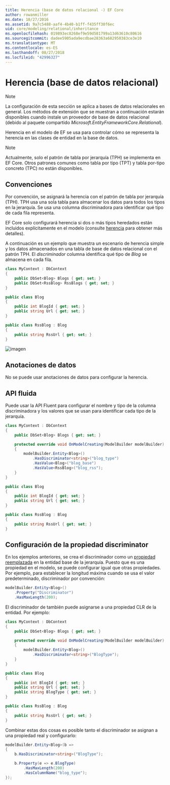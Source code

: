 ```yaml
---
title: Herencia (base de datos relacional -) EF Core
author: rowanmiller
ms.date: 10/27/2016
ms.assetid: 9a7c5488-aaf4-4b40-b1ff-f435ff30f6ec
uid: core/modeling/relational/inheritance
ms.openlocfilehash: 019893ec8268ef9e59d581799a13d63610c80616
ms.sourcegitcommit: dadee5905ada9ecdbae28363a682950383ce3e10
ms.translationtype: MT
ms.contentlocale: es-ES
ms.lasthandoff: 08/27/2018
ms.locfileid: "42996327"
---
```

# <a name="inheritance-relational-database"></a>Herencia (base de datos relacional)

> [!NOTE]  
> La configuración de esta sección se aplica a bases de datos relacionales en general. Los métodos de extensión que se muestran a continuación estarán disponibles cuando instale un proveedor de base de datos relacional (debido al paquete compartido *Microsoft.EntityFrameworkCore.Relational*).

Herencia en el modelo de EF se usa para controlar cómo se representa la herencia en las clases de entidad en la base de datos.

> [!NOTE]  
> Actualmente, solo el patrón de tabla por jerarquía (TPH) se implementa en EF Core. Otros patrones comunes como tabla por tipo (TPT) y tabla por-tipo concreto (TPC) no están disponibles.

## <a name="conventions"></a>Convenciones

Por convención, se asignará la herencia con el patrón de tabla por jerarquía (TPH). TPH usa una sola tabla para almacenar los datos para todos los tipos en la jerarquía. Se usa una columna discriminadora para identificar qué tipo de cada fila representa.

EF Core solo configurará herencia si dos o más tipos heredados están incluidos explícitamente en el modelo (consulte [herencia](../inheritance.md) para obtener más detalles).

A continuación es un ejemplo que muestra un escenario de herencia simple y los datos almacenados en una tabla de base de datos relacional con el patrón TPH. El *discriminador* columna identifica qué tipo de *Blog* se almacena en cada fila.

<!-- [!code-csharp[Main](samples/core/relational/Modeling/Conventions/Samples/InheritanceDbSets.cs)] -->
``` csharp
class MyContext : DbContext
{
    public DbSet<Blog> Blogs { get; set; }
    public DbSet<RssBlog> RssBlogs { get; set; }
}

public class Blog
{
    public int BlogId { get; set; }
    public string Url { get; set; }
}

public class RssBlog : Blog
{
    public string RssUrl { get; set; }
}
```

![imagen](_static/inheritance-tph-data.png)

## <a name="data-annotations"></a>Anotaciones de datos

No se puede usar anotaciones de datos para configurar la herencia.

## <a name="fluent-api"></a>API fluida

Puede usar la API Fluent para configurar el nombre y tipo de la columna discriminadora y los valores que se usan para identificar cada tipo de la jerarquía.

<!-- [!code-csharp[Main](samples/core/relational/Modeling/FluentAPI/Samples/InheritanceTPHDiscriminator.cs?highlight=7,8,9,10)] -->
``` csharp
class MyContext : DbContext
{
    public DbSet<Blog> Blogs { get; set; }

    protected override void OnModelCreating(ModelBuilder modelBuilder)
    {
        modelBuilder.Entity<Blog>()
            .HasDiscriminator<string>("blog_type")
            .HasValue<Blog>("blog_base")
            .HasValue<RssBlog>("blog_rss");
    }
}

public class Blog
{
    public int BlogId { get; set; }
    public string Url { get; set; }
}

public class RssBlog : Blog
{
    public string RssUrl { get; set; }
}
```

## <a name="configuring-the-discriminator-property"></a>Configuración de la propiedad discriminator

En los ejemplos anteriores, se crea el discriminador como un [propiedad reemplazada](xref:core/modeling/shadow-properties) en la entidad base de la jerarquía. Puesto que es una propiedad en el modelo, se puede configurar igual que otras propiedades. Por ejemplo, para establecer la longitud máxima cuando se usa el valor predeterminado, discriminador por convención:

```C#
modelBuilder.Entity<Blog>()
    .Property("Discriminator")
    .HasMaxLength(200);
```

El discriminador de también puede asignarse a una propiedad CLR de la entidad. Por ejemplo:
```C#
class MyContext : DbContext
{
    public DbSet<Blog> Blogs { get; set; }

    protected override void OnModelCreating(ModelBuilder modelBuilder)
    {
        modelBuilder.Entity<Blog>()
            .HasDiscriminator<string>("BlogType");
    }
}

public class Blog
{
    public int BlogId { get; set; }
    public string Url { get; set; }
    public string BlogType { get; set; }
}

public class RssBlog : Blog
{
    public string RssUrl { get; set; }
}
```

Combinar estas dos cosas es posible tanto el discriminador se asignan a una propiedad real y configurarlo:
```C#
modelBuilder.Entity<Blog>(b =>
{
    b.HasDiscriminator<string>("BlogType");

    b.Property(e => e.BlogType)
        .HasMaxLength(200)
        .HasColumnName("blog_type");
});
```

